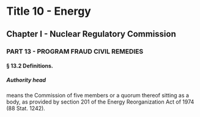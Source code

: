 
# Title 10 - Energy
## Chapter I - Nuclear Regulatory Commission
### PART 13 - PROGRAM FRAUD CIVIL REMEDIES
#### § 13.2 Definitions.
##### Authority head

means the Commission of five members or a quorum thereof sitting as a body, as provided by section 201 of the Energy Reorganization Act of 1974 (88 Stat. 1242).
